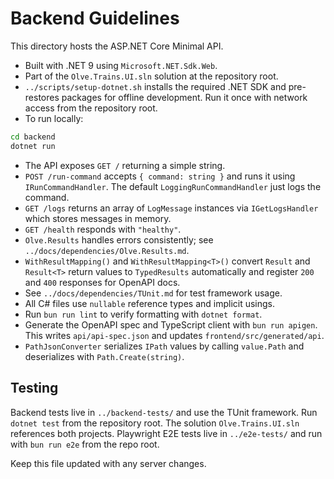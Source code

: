 # Backend Guidelines

This directory hosts the ASP.NET Core Minimal API.

- Built with .NET 9 using `Microsoft.NET.Sdk.Web`.
- Part of the `Olve.Trains.UI.sln` solution at the repository root.
- `../scripts/setup-dotnet.sh` installs the required .NET SDK and pre-restores
  packages for offline development. Run it once with network access from the
  repository root.
- To run locally:

```bash
cd backend
dotnet run
```

- The API exposes `GET /` returning a simple string.
- `POST /run-command` accepts `{ command: string }` and runs it using
  `IRunCommandHandler`. The default `LoggingRunCommandHandler` just logs
  the command.
- `GET /logs` returns an array of `LogMessage` instances via
  `IGetLogsHandler` which stores messages in memory.
- `GET /health` responds with `"healthy"`.
- `Olve.Results` handles errors consistently; see `../docs/dependencies/Olve.Results.md`.
 - `WithResultMapping()` and `WithResultMapping<T>()` convert `Result` and `Result<T>`
   return values to `TypedResults` automatically and register `200` and `400`
   responses for OpenAPI docs.
- See `../docs/dependencies/TUnit.md` for test framework usage.
- All C# files use `nullable` reference types and implicit usings.
- Run `bun run lint` to verify formatting with `dotnet format`.
- Generate the OpenAPI spec and TypeScript client with `bun run apigen`.
  This writes `api/api-spec.json` and updates
  `frontend/src/generated/api`.
- `PathJsonConverter` serializes `IPath` values by calling
  `value.Path` and deserializes with `Path.Create(string)`.

## Testing
Backend tests live in `../backend-tests/` and use the TUnit framework.
Run `dotnet test` from the repository root. The solution `Olve.Trains.UI.sln` references both projects.
Playwright E2E tests live in `../e2e-tests/` and run with `bun run e2e` from the repo root.

Keep this file updated with any server changes.
